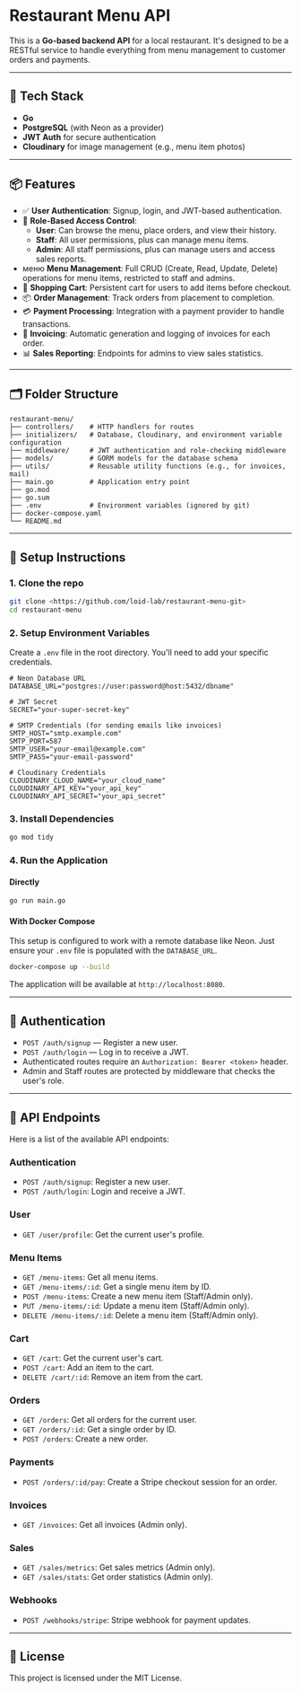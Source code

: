 # Restaurant Menu API

This is a **Go-based backend API** for a local restaurant. It's designed to be a RESTful service to handle everything from menu management to customer orders and payments.

---

## 🔧 Tech Stack

- **Go**
- **PostgreSQL** (with Neon as a provider)
- **JWT Auth** for secure authentication
- **Cloudinary** for image management (e.g., menu item photos)

---

## 📦 Features

- ✅ **User Authentication**: Signup, login, and JWT-based authentication.
- 👥 **Role-Based Access Control**:
    - **User**: Can browse the menu, place orders, and view their history.
    - **Staff**: All user permissions, plus can manage menu items.
    - **Admin**: All staff permissions, plus can manage users and access sales reports.
-  меню **Menu Management**: Full CRUD (Create, Read, Update, Delete) operations for menu items, restricted to staff and admins.
- 🛒 **Shopping Cart**: Persistent cart for users to add items before checkout.
- 📦 **Order Management**: Track orders from placement to completion.
- 💳 **Payment Processing**: Integration with a payment provider to handle transactions.
- 🧾 **Invoicing**: Automatic generation and logging of invoices for each order.
- 📊 **Sales Reporting**: Endpoints for admins to view sales statistics.

---

## 🗂 Folder Structure

```
restaurant-menu/
├── controllers/    # HTTP handlers for routes
├── initializers/   # Database, Cloudinary, and environment variable configuration
├── middleware/     # JWT authentication and role-checking middleware
├── models/         # GORM models for the database schema
├── utils/          # Reusable utility functions (e.g., for invoices, mail)
├── main.go         # Application entry point
├── go.mod
├── go.sum
├── .env            # Environment variables (ignored by git)
├── docker-compose.yaml
└── README.md
```

---

## 📌 Setup Instructions

### 1. Clone the repo
```bash
git clone <https://github.com/loid-lab/restaurant-menu-git>
cd restaurant-menu
```

### 2. Setup Environment Variables
Create a `.env` file in the root directory. You'll need to add your specific credentials.

```env
# Neon Database URL
DATABASE_URL="postgres://user:password@host:5432/dbname"

# JWT Secret
SECRET="your-super-secret-key"

# SMTP Credentials (for sending emails like invoices)
SMTP_HOST="smtp.example.com"
SMTP_PORT=587
SMTP_USER="your-email@example.com"
SMTP_PASS="your-email-password"

# Cloudinary Credentials
CLOUDINARY_CLOUD_NAME="your_cloud_name"
CLOUDINARY_API_KEY="your_api_key"
CLOUDINARY_API_SECRET="your_api_secret"
```

### 3. Install Dependencies
```bash
go mod tidy
```

### 4. Run the Application

#### Directly
```bash
go run main.go
```

#### With Docker Compose
This setup is configured to work with a remote database like Neon. Just ensure your `.env` file is populated with the `DATABASE_URL`.

```bash
docker-compose up --build
```
The application will be available at `http://localhost:8080`.

---

## 🔐 Authentication

- `POST /auth/signup` — Register a new user.
- `POST /auth/login` — Log in to receive a JWT.
- Authenticated routes require an `Authorization: Bearer <token>` header.
- Admin and Staff routes are protected by middleware that checks the user's role.

---

## 📝 API Endpoints

Here is a list of the available API endpoints:

### Authentication

- `POST /auth/signup`: Register a new user.
- `POST /auth/login`: Login and receive a JWT.

### User

- `GET /user/profile`: Get the current user's profile.

### Menu Items

- `GET /menu-items`: Get all menu items.
- `GET /menu-items/:id`: Get a single menu item by ID.
- `POST /menu-items`: Create a new menu item (Staff/Admin only).
- `PUT /menu-items/:id`: Update a menu item (Staff/Admin only).
- `DELETE /menu-items/:id`: Delete a menu item (Staff/Admin only).

### Cart

- `GET /cart`: Get the current user's cart.
- `POST /cart`: Add an item to the cart.
- `DELETE /cart/:id`: Remove an item from the cart.

### Orders

- `GET /orders`: Get all orders for the current user.
- `GET /orders/:id`: Get a single order by ID.
- `POST /orders`: Create a new order.

### Payments

- `POST /orders/:id/pay`: Create a Stripe checkout session for an order.

### Invoices

- `GET /invoices`: Get all invoices (Admin only).

### Sales

- `GET /sales/metrics`: Get sales metrics (Admin only).
- `GET /sales/stats`: Get order statistics (Admin only).

### Webhooks

- `POST /webhooks/stripe`: Stripe webhook for payment updates.

---

## 📘 License

This project is licensed under the MIT License.